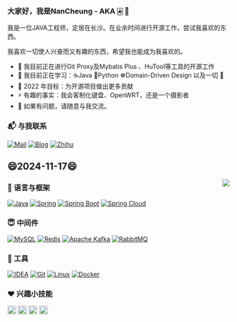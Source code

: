 ### 大家好，我是NanCheung - AKA 🀁 👋</h2>

我是一位JAVA工程师，定居在长沙。在业余时间进行开源工作，尝试我喜欢的东西。

我喜欢一切使人兴奋而又有趣的东西，希望我也能成为我喜欢的。

- 🔭 我目前正在进行Git Proxy及Mybatis Plus 、HuTool等工具的开源工作
- 🌱 我目前正在学习：☕Java   🐍Python   ☸️Domain-Driven Design 以及一切 🤣
- 🥅 2022 年目标：为开源项目做出更多贡献
- ⚡ 有趣的事实：我会客制化键盘、OpenWRT，还是一个摄影者
- 💬 如果有问题，请随意与我交流。

### 📬 与我联系
[![Mail](https://img.shields.io/badge/-Mail-black?style=flat&logo=Gmail&labelColor=fff&logoColor=EA4335)](mailto:i@nancheung.com)
[![Blog](https://img.shields.io/badge/-NanCheung`s%20blog-black?style=flat&logo=Blogger&labelColor=fff&logoColor=FF5722)](https://blog.nancheung.com)
[![Zhihu](https://img.shields.io/badge/-知乎-black?style=flat&logo=Zhihu&labelColor=fff&logoColor=0084FF)](https://www.zhihu.com/people/nancheung97)

## 😄2024-11-17😄

<img align="right" src="https://github-readme-stats.vercel.app/api?username=nancheung&show_icons=true&bg_color=30,e96443,904e95&title_color=fff&text_color=fff&icon_color=fff&hide_border=true&locale=cn">

### 📢 语言与框架
[![Java](https://img.shields.io/badge/-Java-black?style=flat&logo=Java&logoColor=007396&labelColor=fff)](#)
[![Spring](https://img.shields.io/badge/-Spring-black?style=flat&logo=spring&logoColor=6DB33F&labelColor=fff)](#)
[![Spring Boot](https://img.shields.io/badge/-Spring%20Boot-black?style=flat&logo=Spring-Boot&logoColor=6DB33F&labelColor=fff)](#)
[![Spring Cloud](https://img.shields.io/badge/-Spring%20Cloud-black?style=flat&logo=Google%20Cloud&logoColor=6DB33F&labelColor=fff)](#)

### 😇 中间件
[![MySQL](https://img.shields.io/badge/-MySQL-black?style=flat&logo=MySQL&labelColor=fff)](#)
[![Redis](https://img.shields.io/badge/-Redis-black?style=flat&logo=Redis&labelColor=fff)](#)
[![Apache Kafka](https://img.shields.io/badge/-Apache%20Kafka-black?style=flat&logo=Apache%20Kafka&logoColor=231F20&labelColor=fff)](#)
[![RabbitMQ](https://img.shields.io/badge/-RabbitMQ-black?style=flat&logo=RabbitMQ&labelColor=fff)](#)

### 🧰 工具
[![IDEA](https://img.shields.io/badge/-IntelliJ%20IDEA-black?style=flat&logo=IntelliJ-IDEA&labelColor=000000)](#)
[![Git](https://img.shields.io/badge/-Git-black?style=flat&logo=Git&labelColor=fff)](#)
[![Linux](https://img.shields.io/badge/-Linux-black?style=flat&logo=Linux&labelColor=fff)](#)
[![Docker](https://img.shields.io/badge/-Docker-black?style=flat&logo=Docker&labelColor=fff)](#)

### ❤️ 兴趣小技能
<code><img height="20" src="https://cdn.jsdelivr.net/npm/simple-icons@v5/icons/adobephotoshop.svg"></code>
<code><img height="20" src="https://cdn.jsdelivr.net/npm/simple-icons@v5/icons/adobeaftereffects.svg"></code>
<code><img height="20" src="https://cdn.jsdelivr.net/npm/simple-icons@v5/icons/windowsterminal.svg"></code>
<code><img height="20" src="https://cdn.jsdelivr.net/npm/simple-icons@v5/icons/openwrt.svg"></code>
